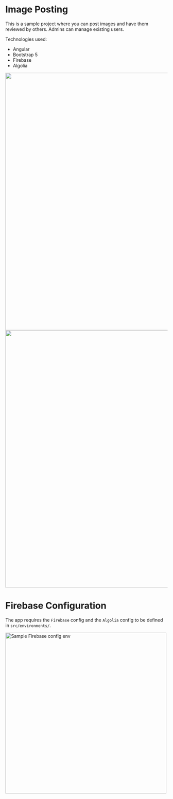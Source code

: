# Image Posting
This is a sample project where you can post images and have them reviewed by others.
Admins can manage existing users.

Technologies used:

- Angular
- Bootstrap 5
- Firebase
- Algolia

<img src="https://user-images.githubusercontent.com/23142137/138616730-c7ca5251-5132-4ee6-94e4-c091512372c7.jpg" width=800>

<img src="https://user-images.githubusercontent.com/23142137/138616734-c781aafe-89e3-43d2-8575-14dcbe7a54df.jpg" width=800>

# Firebase Configuration

The app requires the `Firebase` config and the `Algolia` config to be defined in `src/environments/`.

<img title="Sample Firebase config env" src="https://user-images.githubusercontent.com/23142137/138622758-f497fb41-501c-4000-a779-f9f996a54736.png" width=500>
